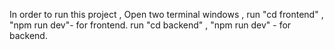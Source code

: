 In order to run this project , 
Open two terminal windows , 
run "cd frontend" , "npm run dev"- for frontend.
run "cd backend" , "npm run dev"  - for backend.
